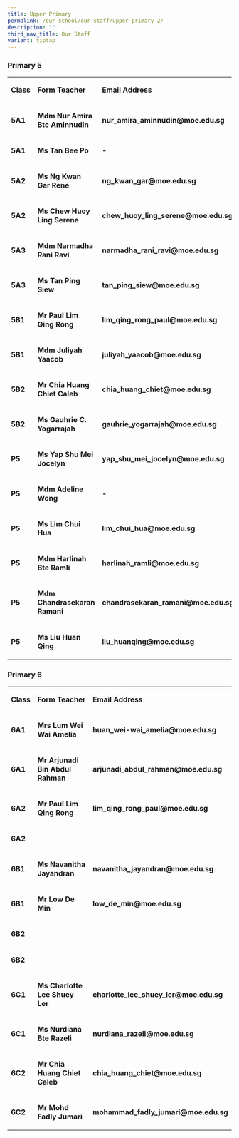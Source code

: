 ```yaml
---
title: Upper Primary
permalink: /our-school/our-staff/upper-primary-2/
description: ""
third_nav_title: Our Staff
variant: tiptap
---
```

<h3><strong>Primary 5</strong></h3><table><tbody><tr><td rowspan="1" colspan="1"><p><strong>Class</strong></p></td><td rowspan="1" colspan="1"><p><strong>Form Teacher</strong></p></td><td rowspan="1" colspan="1"><p><strong>Email Address</strong></p></td></tr><tr><td rowspan="1" colspan="1"><p><strong>5A1</strong></p></td><td rowspan="1" colspan="1"><p><strong>Mdm Nur Amira Bte Aminnudin</strong></p></td><td rowspan="1" colspan="1"><p><strong>nur_amira_aminnudin@moe.edu.sg</strong></p></td></tr><tr><td rowspan="1" colspan="1"><p><strong>5A1</strong></p></td><td rowspan="1" colspan="1"><p><strong>Ms Tan Bee Po</strong></p></td><td rowspan="1" colspan="1"><p><strong>-</strong></p></td></tr><tr><td rowspan="1" colspan="1"><p><strong>5A2</strong></p></td><td rowspan="1" colspan="1"><p><strong>Ms Ng Kwan Gar Rene</strong></p></td><td rowspan="1" colspan="1"><p><strong>ng_kwan_gar@moe.edu.sg</strong></p></td></tr><tr><td rowspan="1" colspan="1"><p><strong>5A2</strong></p></td><td rowspan="1" colspan="1"><p><strong>Ms Chew Huoy Ling Serene</strong></p></td><td rowspan="1" colspan="1"><p><strong>chew_huoy_ling_serene@moe.edu.sg</strong></p></td></tr><tr><td rowspan="1" colspan="1"><p><strong>5A3</strong></p></td><td rowspan="1" colspan="1"><p><strong>Mdm Narmadha Rani Ravi</strong></p></td><td rowspan="1" colspan="1"><p><strong>narmadha_rani_ravi@moe.edu.sg</strong></p></td></tr><tr><td rowspan="1" colspan="1"><p><strong>5A3</strong></p></td><td rowspan="1" colspan="1"><p><strong>Ms Tan Ping Siew</strong></p></td><td rowspan="1" colspan="1"><p><strong>tan_ping_siew@moe.edu.sg</strong></p></td></tr><tr><td rowspan="1" colspan="1"><p><strong>5B1</strong></p></td><td rowspan="1" colspan="1"><p><strong>Mr Paul Lim Qing Rong</strong></p></td><td rowspan="1" colspan="1"><p><strong>lim_qing_rong_paul@moe.edu.sg</strong></p></td></tr><tr><td rowspan="1" colspan="1"><p><strong>5B1</strong></p></td><td rowspan="1" colspan="1"><p><strong>Mdm Juliyah Yaacob</strong></p></td><td rowspan="1" colspan="1"><p><strong>juliyah_yaacob@moe.edu.sg</strong></p></td></tr><tr><td rowspan="1" colspan="1"><p><strong>5B2</strong></p></td><td rowspan="1" colspan="1"><p><strong>Mr Chia Huang Chiet Caleb</strong></p></td><td rowspan="1" colspan="1"><p><strong>chia_huang_chiet@moe.edu.sg</strong></p></td></tr><tr><td rowspan="1" colspan="1"><p><strong>5B2</strong></p></td><td rowspan="1" colspan="1"><p><strong>Ms Gauhrie C. Yogarrajah</strong></p></td><td rowspan="1" colspan="1"><p><strong>gauhrie_yogarrajah@moe.edu.sg</strong></p></td></tr><tr><td rowspan="1" colspan="1"><p><strong>P5</strong></p></td><td rowspan="1" colspan="1"><p><strong>Ms Yap Shu Mei Jocelyn</strong></p></td><td rowspan="1" colspan="1"><p><strong>yap_shu_mei_jocelyn@moe.edu.sg</strong></p></td></tr><tr><td rowspan="1" colspan="1"><p><strong>P5</strong></p></td><td rowspan="1" colspan="1"><p><strong>Mdm Adeline Wong</strong></p></td><td rowspan="1" colspan="1"><p><strong>-</strong></p></td></tr><tr><td rowspan="1" colspan="1"><p><strong>P5</strong></p></td><td rowspan="1" colspan="1"><p><strong>Ms Lim Chui Hua</strong></p></td><td rowspan="1" colspan="1"><p><strong>lim_chui_hua@moe.edu.sg</strong></p></td></tr><tr><td rowspan="1" colspan="1"><p><strong>P5</strong></p></td><td rowspan="1" colspan="1"><p><strong>Mdm Harlinah Bte Ramli</strong></p></td><td rowspan="1" colspan="1"><p><strong>harlinah_ramli@moe.edu.sg</strong></p></td></tr><tr><td rowspan="1" colspan="1"><p><strong>P5</strong></p></td><td rowspan="1" colspan="1"><p><strong>Mdm Chandrasekaran Ramani</strong></p></td><td rowspan="1" colspan="1"><p><strong>chandrasekaran_ramani@moe.edu.sg</strong></p></td></tr><tr><td rowspan="1" colspan="1"><p><strong>P5</strong></p></td><td rowspan="1" colspan="1"><p><strong>Ms Liu Huan Qing</strong></p></td><td rowspan="1" colspan="1"><p><strong>liu_huanqing@moe.edu.sg</strong></p></td></tr></tbody></table><h3><strong>Primary 6</strong></h3><table><tbody><tr><td rowspan="1" colspan="1"><p><strong>Class</strong></p></td><td rowspan="1" colspan="1"><p><strong>Form Teacher</strong></p></td><td rowspan="1" colspan="1"><p><strong>Email Address</strong></p></td></tr><tr><td rowspan="1" colspan="1"><p><strong>6A1</strong></p></td><td rowspan="1" colspan="1"><p><strong>Mrs Lum Wei Wai Amelia</strong></p></td><td rowspan="1" colspan="1"><p><strong>huan_wei-wai_amelia@moe.edu.sg</strong></p></td></tr><tr><td rowspan="1" colspan="1"><p><strong>6A1</strong></p></td><td rowspan="1" colspan="1"><p><strong>Mr Arjunadi Bin Abdul Rahman</strong></p></td><td rowspan="1" colspan="1"><p><strong>arjunadi_abdul_rahman@moe.edu.sg</strong></p></td></tr><tr><td rowspan="1" colspan="1"><p><strong>6A2</strong></p></td><td rowspan="1" colspan="1"><p><strong>Mr Paul Lim Qing Rong</strong></p></td><td rowspan="1" colspan="1"><p><strong>lim_qing_rong_paul@moe.edu.sg</strong></p></td></tr><tr><td rowspan="1" colspan="1"><p><strong>6A2</strong></p></td><td rowspan="1" colspan="1"><p></p></td><td rowspan="1" colspan="1"><p></p></td></tr><tr><td rowspan="1" colspan="1"><p><strong>6B1</strong></p></td><td rowspan="1" colspan="1"><p><strong>Ms Navanitha Jayandran</strong></p></td><td rowspan="1" colspan="1"><p><strong>navanitha_jayandran@moe.edu.sg</strong></p></td></tr><tr><td rowspan="1" colspan="1"><p><strong>6B1</strong></p></td><td rowspan="1" colspan="1"><p><strong>Mr Low De Min</strong></p></td><td rowspan="1" colspan="1"><p><strong>low_de_min@moe.edu.sg</strong></p></td></tr><tr><td rowspan="1" colspan="1"><p><strong>6B2</strong></p></td><td rowspan="1" colspan="1"><p></p></td><td rowspan="1" colspan="1"><p></p></td></tr><tr><td rowspan="1" colspan="1"><p><strong>6B2</strong></p></td><td rowspan="1" colspan="1"><p></p></td><td rowspan="1" colspan="1"><p></p></td></tr><tr><td rowspan="1" colspan="1"><p><strong>6C1</strong></p></td><td rowspan="1" colspan="1"><p><strong>Ms Charlotte Lee Shuey Ler</strong></p></td><td rowspan="1" colspan="1"><p><strong>charlotte_lee_shuey_ler@moe.edu.sg</strong></p></td></tr><tr><td rowspan="1" colspan="1"><p><strong>6C1</strong></p></td><td rowspan="1" colspan="1"><p><strong>Ms Nurdiana Bte Razeli</strong></p></td><td rowspan="1" colspan="1"><p><strong>nurdiana_razeli@moe.edu.sg</strong></p></td></tr><tr><td rowspan="1" colspan="1"><p><strong>6C2</strong></p></td><td rowspan="1" colspan="1"><p><strong>Mr Chia Huang Chiet Caleb</strong></p></td><td rowspan="1" colspan="1"><p><strong>chia_huang_chiet@moe.edu.sg</strong></p></td></tr><tr><td rowspan="1" colspan="1"><p><strong>6C2</strong></p></td><td rowspan="1" colspan="1"><p><strong>Mr Mohd Fadly Jumari</strong></p></td><td rowspan="1" colspan="1"><p><strong>mohammad_fadly_jumari@moe.edu.sg</strong></p></td></tr></tbody></table><p></p>
